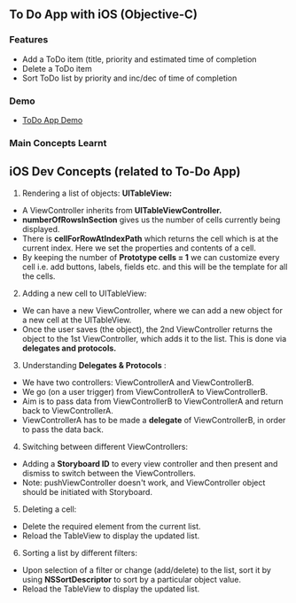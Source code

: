 ## To Do App with iOS (Objective-C)

### Features
- Add a ToDo item (title, priority and estimated time of completion
- Delete a ToDo item
- Sort ToDo list by priority and inc/dec of time of completion

### Demo 
- [ToDo App Demo](https://drive.google.com/file/d/1RfsvuUoqCcmSTAFY0dS_lhtFBMVc_79y/view?usp=sharing)

### Main Concepts Learnt
## iOS Dev Concepts (related to To-Do App)

1. Rendering a list of objects: **UITableView:**

  - A ViewController inherits from **UITableViewController.**
  - **numberOfRowsInSection** gives us the number of cells currently being displayed.
  - There is **cellForRowAtIndexPath** which returns the cell which is at the current index. Here we set the properties and contents of a cell.
  - By keeping the number of **Prototype cells = 1** we can customize every cell i.e. add buttons, labels, fields etc. and this will be the template for all the cells.

2. Adding a new cell to UITableView:

  - We can have a new ViewController, where we can add a new object for a new cell at the UITableView.
  - Once the user saves (the object), the 2nd ViewController returns the object to the 1st ViewController, which adds it to the list. This is done via **delegates and protocols.**

3. Understanding **Delegates &amp; Protocols** :
  - We have two controllers: ViewControllerA and ViewControllerB.
  - We go (on a user trigger) from ViewControllerA to ViewControllerB.
  - Aim is to pass data from ViewControllerB to ViewControllerA and return back to ViewControllerA.
  - ViewControllerA has to be made a **delegate** of ViewControllerB, in order to pass the data back.

4. Switching between different ViewControllers:
  - Adding a **Storyboard ID** to every view controller and then present and dismiss to switch between the ViewControllers.
  - Note: pushViewController doesn&#39;t work, and ViewController object should be initiated with Storyboard.

5. Deleting a cell:
  - Delete the required element from the current list.
  - Reload the TableView to display the updated list.

6. Sorting a list by different filters:
  - Upon selection of a filter or change (add/delete) to the list, sort it by using **NSSortDescriptor** to sort by a particular object value.
  - Reload the TableView to display the updated list.
